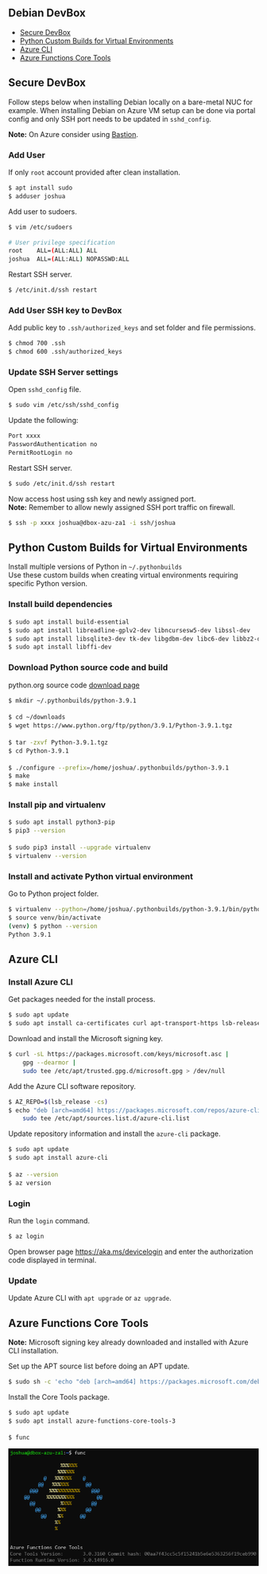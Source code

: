 ## Debian DevBox

* [Secure DevBox](https://github.com/joshuasa/remote-work-ecosystem/blob/main/content/debian-devbox.md#secure-devbox)
* [Python Custom Builds for Virtual Environments](https://github.com/joshuasa/remote-work-ecosystem/blob/main/content/debian-devbox.md#python-custom-builds-for-virtual-environments)
* [Azure CLI](https://github.com/joshuasa/remote-work-ecosystem/blob/main/content/debian-devbox.md#azure-cli)
* [Azure Functions Core Tools](https://github.com/joshuasa/remote-work-ecosystem/blob/main/content/debian-devbox.md#azure-functions-core-tools)

## Secure DevBox

Follow steps below when installing Debian locally on a bare-metal NUC for example. When installing Debian on Azure VM setup can be done via portal config and only SSH port needs to be updated in `sshd_config`.

**Note:** On Azure consider using [Bastion](https://azure.microsoft.com/en-us/services/azure-bastion/).

### Add User

If only `root` account provided after clean installation.

```bash
$ apt install sudo
$ adduser joshua
```

Add user to sudoers.

```bash
$ vim /etc/sudoers
```
```bash
# User privilege specification
root    ALL=(ALL:ALL) ALL
joshua  ALL=(ALL:ALL) NOPASSWD:ALL
```

Restart SSH server.

```bash
$ /etc/init.d/ssh restart
```

###  Add User SSH key to DevBox

Add public key to `.ssh/authorized_keys` and set folder and file permissions.

```bash
$ chmod 700 .ssh
$ chmod 600 .ssh/authorized_keys
```

### Update SSH Server settings

Open `sshd_config` file.

```bash
$ sudo vim /etc/ssh/sshd_config
```

Update the following:

```bash
Port xxxx
PasswordAuthentication no
PermitRootLogin no
```

Restart SSH server.

```bash
$ sudo /etc/init.d/ssh restart
```

Now access host using ssh key and newly assigned port.<br>
**Note:** Remember to allow newly assigned SSH port traffic on firewall.

```bash
$ ssh -p xxxx joshua@dbox-azu-za1 -i ssh/joshua
```

## Python Custom Builds for Virtual Environments

Install multiple versions of Python in `~/.pythonbuilds`<br>
Use these custom builds when creating virtual environments requiring specific Python version.

### Install build dependencies

```bash
$ sudo apt install build-essential
$ sudo apt install libreadline-gplv2-dev libncursesw5-dev libssl-dev
$ sudo apt install libsqlite3-dev tk-dev libgdbm-dev libc6-dev libbz2-dev
$ sudo apt install libffi-dev
```

### Download Python source code and build

python.org source code [download page](https://www.python.org/downloads/)

```bash
$ mkdir ~/.pythonbuilds/python-3.9.1

$ cd ~/downloads
$ wget https://www.python.org/ftp/python/3.9.1/Python-3.9.1.tgz

$ tar -zxvf Python-3.9.1.tgz
$ cd Python-3.9.1

$ ./configure --prefix=/home/joshua/.pythonbuilds/python-3.9.1
$ make
$ make install
```

### Install pip and virtualenv

```bash
$ sudo apt install python3-pip
$ pip3 --version

$ sudo pip3 install --upgrade virtualenv
$ virtualenv --version
```

### Install and activate Python virtual environment

Go to Python project folder.

```bash
$ virtualenv --python=/home/joshua/.pythonbuilds/python-3.9.1/bin/python3.9 venv
$ source venv/bin/activate
(venv) $ python --version
Python 3.9.1
```

## Azure CLI

### Install Azure CLI

Get packages needed for the install process.

```bash
$ sudo apt update
$ sudo apt install ca-certificates curl apt-transport-https lsb-release gnupg
```

Download and install the Microsoft signing key.

```bash
$ curl -sL https://packages.microsoft.com/keys/microsoft.asc |
    gpg --dearmor |
    sudo tee /etc/apt/trusted.gpg.d/microsoft.gpg > /dev/null
```

Add the Azure CLI software repository.

```bash
$ AZ_REPO=$(lsb_release -cs)
$ echo "deb [arch=amd64] https://packages.microsoft.com/repos/azure-cli/ $AZ_REPO main" |
    sudo tee /etc/apt/sources.list.d/azure-cli.list
```

Update repository information and install the `azure-cli` package.

```bash
$ sudo apt update
$ sudo apt install azure-cli

$ az --version
$ az version
```

### Login

Run the `login` command.

```bash
$ az login
```

Open browser page https://aka.ms/devicelogin and enter the authorization code displayed in terminal.

### Update

Update Azure CLI with `apt upgrade` or `az upgrade`.

## Azure Functions Core Tools

**Note:** Microsoft signing key already downloaded and installed with Azure CLI installation.

Set up the APT source list before doing an APT update.

```bash
$ sudo sh -c 'echo "deb [arch=amd64] https://packages.microsoft.com/debian/$(lsb_release -rs | cut -d'.' -f 1)/prod $(lsb_release -cs) main" > /etc/apt/sources.list.d/dotnetdev.list'
```

Install the Core Tools package.

```bash
$ sudo apt update
$ sudo apt install azure-functions-core-tools-3

$ func
```

![func](https://raw.githubusercontent.com/joshuasa/remote-work-ecosystem/main/images/debian-devbox_01.png)